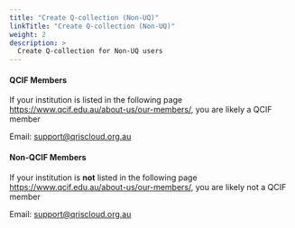 ```yaml
---
title: "Create Q-collection (Non-UQ)"
linkTitle: "Create Q-collection (Non-UQ)"
weight: 2
description: >
  Create Q-collection for Non-UQ users
---
```


#### QCIF Members
If your institution is listed in the following page https://www.qcif.edu.au/about-us/our-members/, you are likely a QCIF member

Email: support@qriscloud.org.au

#### Non-QCIF Members
If your institution is **not** listed in the following page https://www.qcif.edu.au/about-us/our-members/, you are likely not a QCIF member

Email: support@qriscloud.org.au


